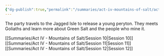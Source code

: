 ```yaml
---
{"dg-publish":true,"permalink":"/summaries/act-iv-mountains-of-salt/act-iv-mountains-of-salt/","tags":["moc","act"]}
---
```


The party travels to the Jagged Isle to release a young peryton. They meets Goliaths and learn more about Green Salt and the people who mine it.

 [[Summaries/Act IV - Mountains of Salt/Session 10\|Session 10]]
 [[Summaries/Act IV - Mountains of Salt/Session 11\|Session 11]]
 [[Summaries/Act IV - Mountains of Salt/Session 12\|Session 12]]
